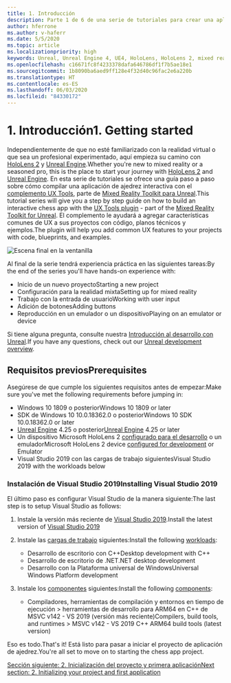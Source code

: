 ```yaml
---
title: 1. Introducción
description: Parte 1 de 6 de una serie de tutoriales para crear una aplicación de ajedrez sencilla con Unreal Engine 4 y el complemento UX Tools de Mixed Reality Toolkit
author: hferrone
ms.author: v-haferr
ms.date: 5/5/2020
ms.topic: article
ms.localizationpriority: high
keywords: Unreal, Unreal Engine 4, UE4, HoloLens, HoloLens 2, mixed reality, tutorial, getting started, mrtk, uxt, UX Tools, documentation
ms.openlocfilehash: c16671fc8f4233378dafa646786df1f7b5ae18e1
ms.sourcegitcommit: 1b8090ba6aed9ff128e4f32d40c96fac2e6a220b
ms.translationtype: HT
ms.contentlocale: es-ES
ms.lasthandoff: 06/03/2020
ms.locfileid: "84330172"
---
```

# <a name="1-getting-started"></a><span data-ttu-id="37560-104">1. Introducción</span><span class="sxs-lookup"><span data-stu-id="37560-104">1. Getting started</span></span>

<span data-ttu-id="37560-105">Independientemente de que no esté familiarizado con la realidad virtual o que sea un profesional experimentado, aquí empieza su camino con [HoloLens 2](https://docs.microsoft.com/windows/mixed-reality/) y [Unreal Engine](https://www.unrealengine.com/en-US/).</span><span class="sxs-lookup"><span data-stu-id="37560-105">Whether you're new to mixed reality or a seasoned pro, this is the place to start your journey with [HoloLens 2](https://docs.microsoft.com/windows/mixed-reality/) and [Unreal Engine](https://www.unrealengine.com/en-US/).</span></span> <span data-ttu-id="37560-106">En esta serie de tutoriales se ofrece una guía paso a paso sobre cómo compilar una aplicación de ajedrez interactiva con el [complemento UX Tools](https://github.com/microsoft/MixedReality-UXTools-Unreal), parte de [Mixed Reality Toolkit para Unreal](https://github.com/microsoft/MixedRealityToolkit-Unreal).</span><span class="sxs-lookup"><span data-stu-id="37560-106">This tutorial series will give you a step by step guide on how to build an interactive chess app with the [UX Tools plugin](https://github.com/microsoft/MixedReality-UXTools-Unreal) - part of the [Mixed Reality Toolkit for Unreal](https://github.com/microsoft/MixedRealityToolkit-Unreal).</span></span> <span data-ttu-id="37560-107">El complemento le ayudará a agregar características comunes de UX a sus proyectos con código, planos técnicos y ejemplos.</span><span class="sxs-lookup"><span data-stu-id="37560-107">The plugin will help you add common UX features to your projects with code, blueprints, and examples.</span></span> 

![Escena final en la ventanilla](images/unreal-uxt/5-endscene.PNG)

<span data-ttu-id="37560-109">Al final de la serie tendrá experiencia práctica en las siguientes tareas:</span><span class="sxs-lookup"><span data-stu-id="37560-109">By the end of the series you'll have hands-on experience with:</span></span>
* <span data-ttu-id="37560-110">Inicio de un nuevo proyecto</span><span class="sxs-lookup"><span data-stu-id="37560-110">Starting a new project</span></span>
* <span data-ttu-id="37560-111">Configuración para la realidad mixta</span><span class="sxs-lookup"><span data-stu-id="37560-111">Setting up for mixed reality</span></span>
* <span data-ttu-id="37560-112">Trabajo con la entrada de usuario</span><span class="sxs-lookup"><span data-stu-id="37560-112">Working with user input</span></span>
* <span data-ttu-id="37560-113">Adición de botones</span><span class="sxs-lookup"><span data-stu-id="37560-113">Adding buttons</span></span>
* <span data-ttu-id="37560-114">Reproducción en un emulador o un dispositivo</span><span class="sxs-lookup"><span data-stu-id="37560-114">Playing on an emulator or device</span></span>

<span data-ttu-id="37560-115">Si tiene alguna pregunta, consulte nuestra [Introducción al desarrollo con Unreal](https://docs.microsoft.com/windows/mixed-reality/unreal-development-overview).</span><span class="sxs-lookup"><span data-stu-id="37560-115">If you have any questions, check out our [Unreal development overview](https://docs.microsoft.com/windows/mixed-reality/unreal-development-overview).</span></span>

## <a name="prerequisites"></a><span data-ttu-id="37560-116">Requisitos previos</span><span class="sxs-lookup"><span data-stu-id="37560-116">Prerequisites</span></span>
<span data-ttu-id="37560-117">Asegúrese de que cumple los siguientes requisitos antes de empezar:</span><span class="sxs-lookup"><span data-stu-id="37560-117">Make sure you've met the following requirements before jumping in:</span></span>
* <span data-ttu-id="37560-118">Windows 10 1809 o posterior</span><span class="sxs-lookup"><span data-stu-id="37560-118">Windows 10 1809 or later</span></span>
* <span data-ttu-id="37560-119">SDK de Windows 10 10.0.18362.0 o posterior</span><span class="sxs-lookup"><span data-stu-id="37560-119">Windows 10 SDK 10.0.18362.0 or later</span></span>
* <span data-ttu-id="37560-120">[Unreal Engine](https://www.unrealengine.com/en-US/get-now) 4.25 o posterior</span><span class="sxs-lookup"><span data-stu-id="37560-120">[Unreal Engine](https://www.unrealengine.com/en-US/get-now) 4.25 or later</span></span>
* <span data-ttu-id="37560-121">Un dispositivo Microsoft HoloLens 2 [configurado para el desarrollo](using-visual-studio.md#enabling-developer-mode) o un emulador</span><span class="sxs-lookup"><span data-stu-id="37560-121">Microsoft HoloLens 2 device [configured for development](using-visual-studio.md#enabling-developer-mode) or Emulator</span></span>
* <span data-ttu-id="37560-122">Visual Studio 2019 con las cargas de trabajo siguientes</span><span class="sxs-lookup"><span data-stu-id="37560-122">Visual Studio 2019 with the workloads below</span></span>

### <a name="installing-visual-studio-2019"></a><span data-ttu-id="37560-123">Instalación de Visual Studio 2019</span><span class="sxs-lookup"><span data-stu-id="37560-123">Installing Visual Studio 2019</span></span>
<span data-ttu-id="37560-124">El último paso es configurar Visual Studio de la manera siguiente:</span><span class="sxs-lookup"><span data-stu-id="37560-124">The last step is to setup Visual Studio as follows:</span></span>
1. <span data-ttu-id="37560-125">Instale la versión más reciente de [Visual Studio 2019](https://visualstudio.microsoft.com/downloads/).</span><span class="sxs-lookup"><span data-stu-id="37560-125">Install the latest version of [Visual Studio 2019](https://visualstudio.microsoft.com/downloads/)</span></span>
2. <span data-ttu-id="37560-126">Instale las [cargas de trabajo](https://docs.microsoft.com/visualstudio/install/modify-visual-studio?view=vs-2019#modify-workloads) siguientes:</span><span class="sxs-lookup"><span data-stu-id="37560-126">Install the following [workloads](https://docs.microsoft.com/visualstudio/install/modify-visual-studio?view=vs-2019#modify-workloads):</span></span>
    * <span data-ttu-id="37560-127">Desarrollo de escritorio con C++</span><span class="sxs-lookup"><span data-stu-id="37560-127">Desktop development with C++</span></span>
    * <span data-ttu-id="37560-128">Desarrollo de escritorio de .NET</span><span class="sxs-lookup"><span data-stu-id="37560-128">.NET desktop development</span></span>
    * <span data-ttu-id="37560-129">Desarrollo con la Plataforma universal de Windows</span><span class="sxs-lookup"><span data-stu-id="37560-129">Universal Windows Platform development</span></span>

3. <span data-ttu-id="37560-130">Instale los [componentes](https://docs.microsoft.com/visualstudio/install/modify-visual-studio?view=vs-2019#modify-individual-components) siguientes:</span><span class="sxs-lookup"><span data-stu-id="37560-130">Install the following [components](https://docs.microsoft.com/visualstudio/install/modify-visual-studio?view=vs-2019#modify-individual-components):</span></span>
    * <span data-ttu-id="37560-131">Compiladores, herramientas de compilación y entornos en tiempo de ejecución > herramientas de desarrollo para ARM64 en C++ de MSVC v142 - VS 2019 (versión más reciente)</span><span class="sxs-lookup"><span data-stu-id="37560-131">Compilers, build tools, and runtimes > MSVC v142 - VS 2019 C++ ARM64 build tools (latest version)</span></span>

<span data-ttu-id="37560-132">Eso es todo.</span><span class="sxs-lookup"><span data-stu-id="37560-132">That's it!</span></span> <span data-ttu-id="37560-133">Está listo para pasar a iniciar el proyecto de aplicación de ajedrez.</span><span class="sxs-lookup"><span data-stu-id="37560-133">You're all set to move on to starting the chess app project.</span></span>

[<span data-ttu-id="37560-134">Sección siguiente: 2. Inicialización del proyecto y primera aplicación</span><span class="sxs-lookup"><span data-stu-id="37560-134">Next section: 2. Initializing your project and first application</span></span>](unreal-uxt-ch2.md)